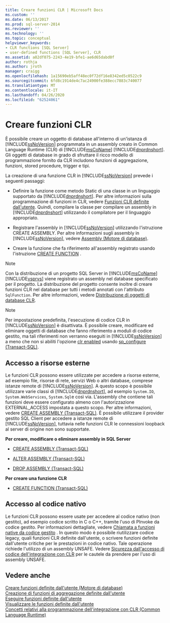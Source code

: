 ```yaml
---
title: Creare funzioni CLR | Microsoft Docs
ms.custom: ''
ms.date: 06/13/2017
ms.prod: sql-server-2014
ms.reviewer: ''
ms.technology: ''
ms.topic: conceptual
helpviewer_keywords:
- CLR functions [SQL Server]
- user-defined functions [SQL Server], CLR
ms.assetid: a82df075-2243-4e19-bfe1-ae6d65dabd0f
author: rothja
ms.author: jroth
manager: craigg
ms.openlocfilehash: 1a15690eb5aff48ec0f72df16e8342ed5c0522c9
ms.sourcegitcommit: 6fd8c1914de4c7ac24900fe388ecc7883c740077
ms.translationtype: MT
ms.contentlocale: it-IT
ms.lasthandoff: 04/26/2020
ms.locfileid: "62524061"
---
```

# <a name="create-clr-functions"></a>Creare funzioni CLR
  È possibile creare un oggetto di database all'interno di un'istanza di [!INCLUDE[ssNoVersion](../../includes/ssnoversion-md.md)] programmata in un assembly creato in Common Language Runtime (CLR) di [!INCLUDE[msCoName](../../includes/msconame-md.md)] [!INCLUDE[dnprdnshort](../../includes/dnprdnshort-md.md)]. Gli oggetti di database in grado di sfruttare il ricco modello di programmazione fornito da CLR includono funzioni di aggregazione, funzioni, stored procedure, trigger e tipi.  
  
 La creazione di una funzione CLR in [!INCLUDE[ssNoVersion](../../includes/ssnoversion-md.md)] prevede i seguenti passaggi:  
  
-   Definire la funzione come metodo Static di una classe in un linguaggio supportato da [!INCLUDE[dnprdnshort](../../includes/dnprdnshort-md.md)]. Per altre informazioni sulla programmazione di funzioni in CLR, vedere [Funzioni CLR definite dall'utente](../clr-integration-database-objects-user-defined-functions/clr-user-defined-functions.md). Quindi, compilare la classe per compilare un assembly in [!INCLUDE[dnprdnshort](../../includes/dnprdnshort-md.md)] utilizzando il compilatore per il linguaggio appropriato.  
  
-   Registrare l'assembly in [!INCLUDE[ssNoVersion](../../includes/ssnoversion-md.md)] utilizzando l'istruzione CREATE ASSEMBLY. Per altre informazioni sugli assembly in [!INCLUDE[ssNoVersion](../../includes/ssnoversion-md.md)], vedere [Assembly &#40;Motore di database&#41;](../clr-integration/assemblies-database-engine.md).  
  
-   Creare la funzione che fa riferimento all'assembly registrato usando l'istruzione [CREATE FUNCTION](/sql/t-sql/statements/create-function-transact-sql) .  
  
> [!NOTE]  
>  Con la distribuzione di un progetto SQL Server in [!INCLUDE[msCoName](../../includes/msconame-md.md)][!INCLUDE[vsprvs](../../includes/vsprvs-md.md)] viene registrato un assembly nel database specificato per il progetto. La distribuzione del progetto consente inoltre di creare funzioni CLR nel database per tutti i metodi annotati con l'attributo `SqlFunction`. Per altre informazioni, vedere [Distribuzione di oggetti di database CLR](../clr-integration/deploying-clr-database-objects.md).  
  
> [!NOTE]  
>  Per impostazione predefinita, l'esecuzione di codice CLR in [!INCLUDE[ssNoVersion](../../includes/ssnoversion-md.md)] è disattivata. È possibile creare, modificare ed eliminare oggetti di database che fanno riferimento a moduli di codice gestito, ma tali riferimenti non verranno eseguiti in [!INCLUDE[ssNoVersion](../../includes/ssnoversion-md.md)] a meno che non si abiliti l'opzione [clr enabled](../../database-engine/configure-windows/clr-enabled-server-configuration-option.md) usando [sp_configure (Transact-SQL)](/sql/relational-databases/system-stored-procedures/sp-configure-transact-sql).  
  
## <a name="accessing-external-resources"></a>Accesso a risorse esterne  
 Le funzioni CLR possono essere utilizzate per accedere a risorse esterne, ad esempio file, risorse di rete, servizi Web o altri database, comprese istanze remote di [!INCLUDE[ssNoVersion](../../includes/ssnoversion-md.md)]. A questo scopo è possibile utilizzare varie classi di [!INCLUDE[dnprdnshort](../../includes/dnprdnshort-md.md)], ad esempio `System.IO`, `System.WebServices`, `System.Sql`e così via. L'assembly che contiene tali funzioni deve essere configurato almeno con l'autorizzazione EXTERNAL_ACCESS impostata a questo scopo. Per altre informazioni, vedere [CREATE ASSEMBLY &#40;Transact-SQL&#41;](/sql/t-sql/statements/create-assembly-transact-sql). È possibile utilizzare il provider gestito SQL Client per accedere a istanze remote di [!INCLUDE[ssNoVersion](../../includes/ssnoversion-md.md)], tuttavia nelle funzioni CLR le connessioni loopback al server di origine non sono supportate.  
  
 **Per creare, modificare o eliminare assembly in SQL Server**  
  
-   [CREATE ASSEMBLY &#40;Transact-SQL&#41;](/sql/t-sql/statements/create-assembly-transact-sql)  
  
-   [ALTER ASSEMBLY &#40;Transact-SQL&#41;](/sql/t-sql/statements/alter-assembly-transact-sql)  
  
-   [DROP ASSEMBLY &#40;Transact-SQL&#41;](/sql/t-sql/statements/drop-assembly-transact-sql)  
  
 **Per creare una funzione CLR**  
  
-   [CREATE FUNCTION &#40;Transact-SQL&#41;](/sql/t-sql/statements/create-function-transact-sql)  
  
## <a name="accessing-native-code"></a>Accesso al codice nativo  
 Le funzioni CLR possono essere usate per accedere al codice nativo (non gestito), ad esempio codice scritto in C o C++, tramite l'uso di PInvoke da codice gestito. Per informazioni dettagliate, vedere [Chiamata a funzioni native da codice gestito](https://go.microsoft.com/fwlink/?LinkID=181929) . In questo modo è possibile riutilizzare codice legacy, quali funzioni CLR definite dall'utente, o scrivere funzioni definite dall'utente critiche per le prestazioni in codice nativo. Tale operazione richiede l'utilizzo di un assembly UNSAFE. Vedere [Sicurezza dall'accesso di codice dell'integrazione con CLR](../clr-integration/security/clr-integration-code-access-security.md) per le cautele da prendere per l'uso di assembly UNSAFE.  
  
## <a name="see-also"></a>Vedere anche  
 [Creare funzioni definite dall'utente &#40;Motore di database&#41;](create-user-defined-functions-database-engine.md)   
 [Creazione di funzioni di aggregazione definite dall'utente](create-user-defined-aggregates.md)   
 [Eseguire funzioni definite dall'utente](execute-user-defined-functions.md)   
 [Visualizzare le funzioni definite dall'utente](view-user-defined-functions.md)   
 [Concetti relativi alla programmazione dell'integrazione con CLR &#40;Common Language Runtime&#41;](../clr-integration/common-language-runtime-clr-integration-programming-concepts.md)  
  
  

